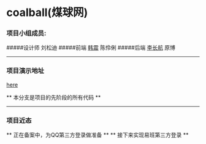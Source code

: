 ﻿# coalball(煤球网)

### 项目小组成员:
#####设计师 刘松迪
#####前端 [韩震](http://www.cumter.cn/) 陈伶俐
#####后端 [李长航](http://www.sail.name/) 原博 <br>

************

### 项目演示地址
[here](http://www.sail.name/coalball/index.html)

** 本分支是项目的先阶段的所有代码 **

*************

### 项目近态

** 正在备案中，为QQ第三方登录做准备 **
** 接下来实现易班第三方登录 **